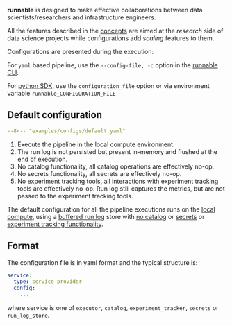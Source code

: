 **runnable** is designed to make effective collaborations between data scientists/researchers
and infrastructure engineers.

All the features described in the [concepts](../concepts/the-big-picture.md) are
aimed at the *research* side of data science projects while configurations add *scaling* features to them.


Configurations are presented during the execution:

For ```yaml``` based pipeline, use the ```--config-file, -c``` option in the [runnable CLI](../usage.md/#usage).

For [python SDK](../sdk.md/#runnable.Pipeline.execute), use the ```configuration_file``` option or via
environment variable ```runnable_CONFIGURATION_FILE```

## Default configuration

```yaml
--8<-- "examples/configs/default.yaml"
```

1. Execute the pipeline in the local compute environment.
2. The run log is not persisted but present in-memory and flushed at the end of execution.
3. No catalog functionality, all catalog operations are effectively no-op.
4. No secrets functionality, all secrets are effectively no-op.
5. No experiment tracking tools, all interactions with experiment tracking tools are effectively no-op.
Run log still captures the metrics, but are not passed to the experiment tracking tools.

The default configuration for all the pipeline executions runs on the
[local compute](executors/local.md), using a
[buffered run log](run-log.md/#buffered) store with
[no catalog](catalog.md/#do-nothing) or
[secrets](secrets.md/#do-nothing) or
[experiment tracking functionality](experiment-tracking.md/).



## Format

The configuration file is in yaml format and the typical structure is:

```yaml
service:
  type: service provider
  config:
    ...
```

where service is one of ```executor```, ```catalog```, ```experiment_tracker```,
 ```secrets``` or ```run_log_store```.
